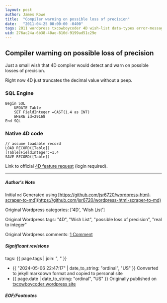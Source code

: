 ```yaml
---
layout: post
author: James Rowe
title:  "Compiler warning on possible loss of precision"
date:   "2011-04-25 00:00:00 -0400"
tags: 2011 wordpress txcowboycoder 4D wish-list data-types error-messages
uid: 276ac24a-6b38-40ae-810d-9199ad51c29e
---
```



## Compiler warning on possible loss of precision


Just a small wish that 4D compiler would detect and warn on possible losses of precision.


Right now 4D just truncates the decimal value without a peep.


### SQL Engine



```
Begin SQL
	UPDATE Table
	SET FieldInteger =CAST(1.4 as INT)
	WHERE id=29168
End SQL

```

### Native 4D code



```
// assume loadable record
LOAD RECORD([Table])
[Table]FieldInteger:=1.4
SAVE RECORD([Table])

```

Link to official [4D feature request](http://forums.4d.fr/Post//5588408/1/) (login required).




---

##### Author's Note

Initial `md` Generated using [https://github.com/jsr6720/wordpress-html-scraper-to-md](https://github.com/jsr6720/wordpress-html-scraper-to-md)

Original Wordpress categories: ['4D', 'Wish List']

Original Wordpress tags: "4D", "Wish List", "possible loss of precision", "real to integer"

Original Wordpress comments: <a href="https://txcowboycoder.wordpress.com/2011/04/25/compiler-warning-on-possible-loss-of-precision/#comments">1 Comment</a>

##### Significant revisions

tags: {{ page.tags | join: ", " }} <!-- todo move this somewhere -->

- {{ "2024-05-06 22:47:17" | date_to_string: "ordinal", "US" }} Converted to jekyll markdown format and copied to personal site
- {{ page.date | date_to_string: "ordinal", "US" }} Originally published on [txcowboycoder wordpress site](https://txcowboycoder.wordpress.com/2011/04/25/compiler-warning-on-possible-loss-of-precision/)

##### EOF/Footnotes

